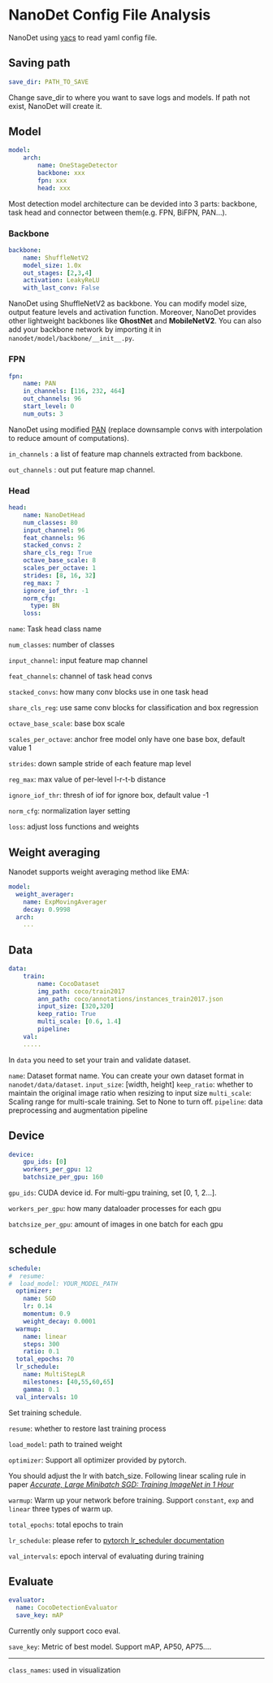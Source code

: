 # NanoDet Config File Analysis

NanoDet using [yacs](https://github.com/rbgirshick/yacs) to read yaml config file.

## Saving path

```yaml
save_dir: PATH_TO_SAVE
```

Change save_dir to where you want to save logs and models. If path not exist, NanoDet will create it.

## Model

```yaml
model:
    arch:
        name: OneStageDetector
        backbone: xxx
        fpn: xxx
        head: xxx
```

Most detection model architecture can be devided into 3 parts: backbone, task head and connector between them(e.g. FPN, BiFPN, PAN...).

### Backbone

```yaml
backbone:
    name: ShuffleNetV2
    model_size: 1.0x
    out_stages: [2,3,4]
    activation: LeakyReLU
    with_last_conv: False
```

NanoDet using ShuffleNetV2 as backbone. You can modify model size, output feature levels and activation function. Moreover, NanoDet provides other lightweight backbones like **GhostNet** and **MobileNetV2**. You can also add your backbone network by importing it in `nanodet/model/backbone/__init__.py`.

### FPN

```yaml
fpn:
    name: PAN
    in_channels: [116, 232, 464]
    out_channels: 96
    start_level: 0
    num_outs: 3
```

NanoDet using modified [PAN](http://arxiv.org/abs/1803.01534) (replace downsample convs with interpolation to reduce amount of computations).

`in_channels` : a list of feature map channels extracted from backbone.

`out_channels` : out put feature map channel.

### Head

```yaml
head:
    name: NanoDetHead
    num_classes: 80
    input_channel: 96
    feat_channels: 96
    stacked_convs: 2
    share_cls_reg: True
    octave_base_scale: 8
    scales_per_octave: 1
    strides: [8, 16, 32]
    reg_max: 7
    ignore_iof_thr: -1
    norm_cfg:
      type: BN
    loss:
```

`name`: Task head class name

`num_classes`: number of classes

`input_channel`: input feature map channel

`feat_channels`: channel of task head convs

`stacked_convs`: how many conv blocks use in one task head

`share_cls_reg`: use same conv blocks for classification and box regression

`octave_base_scale`: base box scale

`scales_per_octave`: anchor free model only have one base box, default value 1

`strides`: down sample stride of each feature map level

`reg_max`: max value of per-level l-r-t-b distance

`ignore_iof_thr`: thresh of iof for ignore box, default value -1

`norm_cfg`: normalization layer setting

`loss`: adjust loss functions and weights

## Weight averaging

Nanodet supports weight averaging method like EMA:

```yaml
model:
  weight_averager:
    name: ExpMovingAverager
    decay: 0.9998
  arch:
    ...
```

## Data

```yaml
data:
    train:
        name: CocoDataset
        img_path: coco/train2017
        ann_path: coco/annotations/instances_train2017.json
        input_size: [320,320]
        keep_ratio: True
        multi_scale: [0.6, 1.4]
        pipeline:
    val:
    .....
```

In `data` you need to set your train and validate dataset.

`name`: Dataset format name. You can create your own dataset format in `nanodet/data/dataset`.
`input_size`: [width, height]
`keep_ratio`: whether to maintain the original image ratio when resizing to input size
`multi_scale`: Scaling range for multi-scale training. Set to None to turn off.
`pipeline`: data preprocessing and augmentation pipeline

## Device

```yaml
device:
    gpu_ids: [0]
    workers_per_gpu: 12
    batchsize_per_gpu: 160
```

`gpu_ids`: CUDA device id. For multi-gpu training, set [0, 1, 2...].

`workers_per_gpu`: how many dataloader processes for each gpu

`batchsize_per_gpu`: amount of images in one batch for each gpu

## schedule

```yaml
schedule:
#  resume:
#  load_model: YOUR_MODEL_PATH
  optimizer:
    name: SGD
    lr: 0.14
    momentum: 0.9
    weight_decay: 0.0001
  warmup:
    name: linear
    steps: 300
    ratio: 0.1
  total_epochs: 70
  lr_schedule:
    name: MultiStepLR
    milestones: [40,55,60,65]
    gamma: 0.1
  val_intervals: 10
```

Set training schedule.

`resume`: whether to restore last training process

`load_model`: path to trained weight

`optimizer`: Support all optimizer provided by pytorch.

You should adjust the lr with batch_size. Following linear scaling rule in paper *[Accurate, Large Minibatch SGD: Training ImageNet in 1 Hour](https://research.fb.com/wp-content/uploads/2017/06/imagenet1kin1h5.pdf)*

`warmup`: Warm up your network before training. Support `constant`, `exp` and `linear` three types of warm up.

`total_epochs`: total epochs to train

`lr_schedule`: please refer to [pytorch lr_scheduler documentation](https://pytorch.org/docs/stable/optim.html?highlight=lr_scheduler#torch.optim.lr_scheduler)

`val_intervals`: epoch interval of evaluating during training

## Evaluate

```yaml
evaluator:
  name: CocoDetectionEvaluator
  save_key: mAP
```

Currently only support coco eval.

`save_key`: Metric of best model. Support mAP, AP50, AP75....

****

`class_names`: used in visualization
